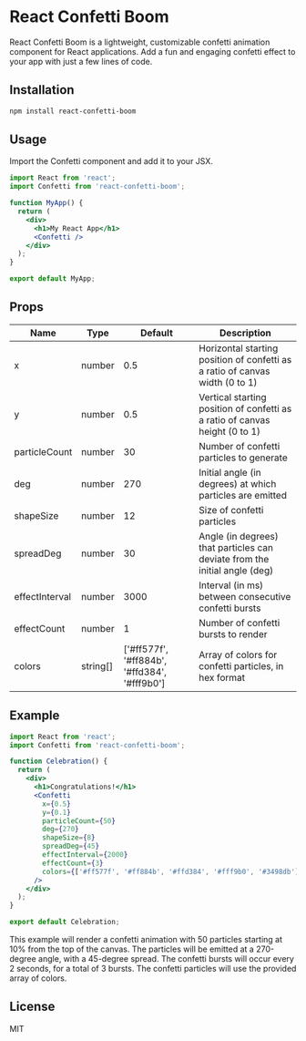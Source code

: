 # React Confetti Boom

React Confetti Boom is a lightweight, customizable confetti animation component for React applications. Add a fun and engaging confetti effect to your app with just a few lines of code.

## Installation

```bash
npm install react-confetti-boom
```

## Usage

Import the Confetti component and add it to your JSX.

```jsx
import React from 'react';
import Confetti from 'react-confetti-boom';

function MyApp() {
  return (
    <div>
      <h1>My React App</h1>
      <Confetti />
    </div>
  );
}

export default MyApp;
```

## Props

| Name           | Type     | Default                                      | Description                                                                  |
| -------------- | -------- | -------------------------------------------- | ---------------------------------------------------------------------------- |
| x              | number   | 0.5                                          | Horizontal starting position of confetti as a ratio of canvas width (0 to 1) |
| y              | number   | 0.5                                          | Vertical starting position of confetti as a ratio of canvas height (0 to 1)  |
| particleCount  | number   | 30                                           | Number of confetti particles to generate                                     |
| deg            | number   | 270                                          | Initial angle (in degrees) at which particles are emitted                    |
| shapeSize      | number   | 12                                           | Size of confetti particles                                                   |
| spreadDeg      | number   | 30                                           | Angle (in degrees) that particles can deviate from the initial angle (deg)   |
| effectInterval | number   | 3000                                         | Interval (in ms) between consecutive confetti bursts                         |
| effectCount    | number   | 1                                            | Number of confetti bursts to render                                          |
| colors         | string[] | ['#ff577f', '#ff884b', '#ffd384', '#fff9b0'] | Array of colors for confetti particles, in hex format                        |

## Example

```jsx
import React from 'react';
import Confetti from 'react-confetti-boom';

function Celebration() {
  return (
    <div>
      <h1>Congratulations!</h1>
      <Confetti
        x={0.5}
        y={0.1}
        particleCount={50}
        deg={270}
        shapeSize={8}
        spreadDeg={45}
        effectInterval={2000}
        effectCount={3}
        colors={['#ff577f', '#ff884b', '#ffd384', '#fff9b0', '#3498db']}
      />
    </div>
  );
}

export default Celebration;
```

This example will render a confetti animation with 50 particles starting at 10% from the top of the canvas. The particles will be emitted at a 270-degree angle, with a 45-degree spread. The confetti bursts will occur every 2 seconds, for a total of 3 bursts. The confetti particles will use the provided array of colors.

## License

MIT
